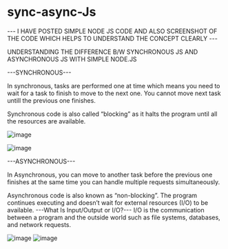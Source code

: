 # sync-async-Js

--- I HAVE POSTED SIMPLE NODE JS CODE AND ALSO SCREENSHOT OF THE CODE WHICH HELPS TO UNDERSTAND THE CONCEPT CLEARLY ---

UNDERSTANDING THE DIFFERENCE B/W SYNCHRONOUS JS AND ASYNCHRONOUS JS WITH SIMPLE NODE.JS 

---SYNCHRONOUS---

In synchronous, tasks are performed one at time which means you need to wait for a task to finish to move to the next one.
You cannot move next task untill the previous one finishes.

Synchronous code is also called “blocking” as it halts the program until all the resources are available.

![image](https://user-images.githubusercontent.com/84491246/215338170-d6583841-d6a7-471e-8913-f0aa00be1fd8.png)

![image](https://user-images.githubusercontent.com/84491246/215338142-e61cecaf-1046-48cf-a13b-d2a951846e3c.png)



---ASYNCHRONOUS---

In Asynchronous, you can move to another task before the previous one finishes at the same time you can handle multiple requests simultaneously.

Asynchronous code is also known as “non-blocking”. The program continues executing and doesn’t wait for external resources (I/O) to be available.
---What Is Input/Output or I/O?---
I/O is the communication between a program and the outside world such as file systems, databases, and network requests.



![image](https://user-images.githubusercontent.com/84491246/215338204-0c2e4bb5-4133-4b89-9e25-766890d3577d.png)
![image](https://user-images.githubusercontent.com/84491246/215338222-2cbdf5f7-8f90-4dfd-95d3-bca7021a613e.png)



